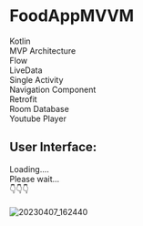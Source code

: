# FoodAppMVVM
Kotlin \
MVP Architecture \
Flow \
LiveData \
Single Activity \
Navigation Component \
Retrofit \
Room Database \
Youtube Player 

## User Interface: 
Loading.... \
Please wait... \
👇👇👇 \
\
![20230407_162440](https://user-images.githubusercontent.com/85625209/230605158-9abb45e9-0b1a-4b6d-8e7d-520950cad352.gif)
